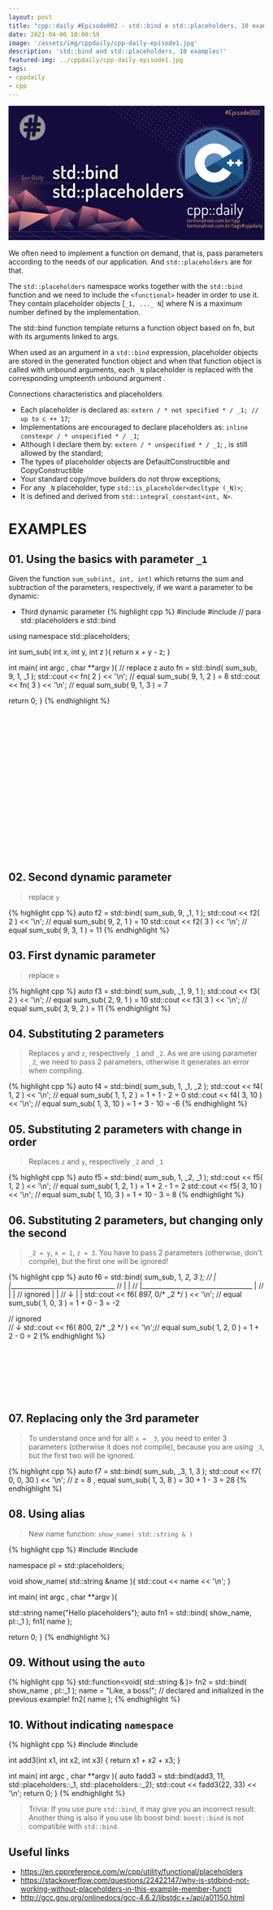 ```yaml
---
layout: post
title: "cpp::daily #Episode002 - std::bind e std::placeholders, 10 examples!"
date: 2021-04-06 10:00:59
image: '/assets/img/cppdaily/cpp-daily-episode1.jpg'
description: 'std::bind and std::placeholders, 10 examples!'
featured-img: ../cppdaily/cpp-daily-episode1.jpg
tags:
- cppdaily
- cpp
---
```


![cpp::daily #Episode002 - std::bind e std::placeholders, 10 examples!](/assets/img/cppdaily/cpp-daily-episode1.jpg)

We often need to implement a function on demand, that is, pass parameters according to the needs of our application. And `std::placeholders` are for that.

The `std::placeholders` namespace works together with the `std::bind` function and we need to include the `<functional>` header in order to use it. They contain placeholder objects [`_1, ..._ N`] where N is a maximum number defined by the implementation.

The std::bind function template returns a function object based on fn, but with its arguments linked to args.

When used as an argument in a `std::bind` expression, placeholder objects are stored in the generated function object and when that function object is called with unbound arguments, each `_N` placeholder is replaced with the corresponding umpteenth unbound argument .

Connections characteristics and placeholders

+ Each placeholder is declared as: `extern / * not specified * / _1; // up to c ++ 17`;
+ Implementations are encouraged to declare placeholders as: `inline constexpr / * unspecified * / _1`;
+ Although I declare them by: `extern / * unspecified * / _1`; , is still allowed by the standard;
+ The types of placeholder objects are DefaultConstructible and CopyConstructible
+ Your standard copy/move builders do not throw exceptions;
+ For any `_N` placeholder, type `std::is_placeholder<decltype (_N)>`;
+ It is defined and derived from `std::integral_constant<int, N>`.

# EXAMPLES
## 01. Using the basics with parameter `_1`

Given the function `sum_sub(int, int, int)` which returns the sum and subtraction of the parameters, respectively, if we want a parameter to be dynamic:

+ Third dynamic parameter
{% highlight cpp %}
#include <iostream>
#include <functional> // para std::placeholders e std::bind

using namespace std::placeholders;

int sum_sub( int x, int y, int z ){
  return x + y - z;
}

int main( int argc , char **argv ){
  // replace  z
  auto fn = std::bind( sum_sub, 9, 1, _1 );
  std::cout << fn( 2 ) << '\n'; // equal sum_sub( 9, 1, 2 ) = 8
  std::cout << fn( 3 ) << '\n'; // equal sum_sub( 9, 1, 3 ) = 7

  return 0;
}
{% endhighlight %}

<!-- QUADRADO -->
<script async src="//pagead2.googlesyndication.com/pagead/js/adsbygoogle.js"></script>
<ins class="adsbygoogle"
style="display:inline-block;width:336px;height:280px"
data-ad-client="ca-pub-2838251107855362"
data-ad-slot="5351066970"></ins>
<script>
(adsbygoogle = window.adsbygoogle || []).push({});
</script>

## 02. Second dynamic parameter
> replace `y`

{% highlight cpp %}
auto f2 = std::bind( sum_sub, 9, _1, 1 );
std::cout << f2( 2 ) << '\n'; // equal sum_sub( 9, 2, 1 ) = 10
std::cout << f2( 3 ) << '\n'; // equal sum_sub( 9, 3, 1 ) = 11
{% endhighlight %}

## 03. First dynamic parameter
> replace `x`

{% highlight cpp %}
auto f3 = std::bind( sum_sub, _1, 9, 1 );
std::cout << f3( 2 ) << '\n'; // equal sum_sub( 2, 9, 1 ) = 10
std::cout << f3( 3 ) << '\n'; // equal sum_sub( 3, 9, 2 ) = 11
{% endhighlight %}

## 04. Substituting 2 parameters
> Replaces `y` and `z`, respectively `_1` and `_2`. As we are using parameter `_2`, we need to pass 2 parameters, otherwise it generates an error when compiling.

{% highlight cpp %}
auto f4 = std::bind( sum_sub, 1, _1, _2 );
std::cout << f4( 1, 2 ) << '\n'; // equal sum_sub( 1, 1, 2 ) = 1 + 1 - 2 = 0
std::cout << f4( 3, 10 ) << '\n'; // equal sum_sub( 1, 3, 10 ) = 1 + 3 - 10 = -6
{% endhighlight %}

## 05. Substituting 2 parameters with change in order
> Replaces `z` and `y`, respectively `_2` and `_1`

{% highlight cpp %}
auto f5 = std::bind( sum_sub, 1, _2, _1 );
std::cout << f5( 1, 2 ) << '\n'; // equal sum_sub( 1, 2, 1 ) = 1 + 2 - 1 = 2
std::cout << f5( 3, 10 ) << '\n'; // equal sum_sub( 1, 10, 3 ) = 1 + 10 - 3 = 8
{% endhighlight %}

## 06. Substituting 2 parameters, but changing only the second
> `_2 = y`, `x = 1`, `z = 3`. You have to pass 2 parameters (otherwise, don't compile), but the first one will be ignored!

{% highlight cpp %}
auto f6 = std::bind( sum_sub, 1, _2, 3 );
//                             |      |_________________________________
//                             |                                       |
//                             |__________________________________     |
//                                                               |     |
//            ignored                                            |     | 
//               ↓                                               |     |
std::cout << f6( 897, 0/* _2 */ ) << '\n'; //     equal sum_sub( 1, 0, 3 ) = 1 + 0 - 3 = -2

//            ignored   
//               ↓
std::cout << f6( 800, 2/* _2 */ ) << '\n';// equal sum_sub( 1, 2, 0 ) = 1 + 2 - 0 = 2
{% endhighlight %}

<!-- LISTA MIN -->
<script async src="//pagead2.googlesyndication.com/pagead/js/adsbygoogle.js"></script>
<ins class="adsbygoogle"
style="display:inline-block;width:730px;height:95px"
data-ad-client="ca-pub-2838251107855362"
data-ad-slot="5351066970"></ins>
<script>
(adsbygoogle = window.adsbygoogle || []).push({});
</script>

## 07. Replacing only the 3rd parameter
> To understand once and for all! `x = _3`, you need to enter 3 parameters (otherwise it does not compile), because you are using `_3`, but the first two will be ignored.

{% highlight cpp %}
auto f7 = std::bind( sum_sub, _3, 1, 3 );
std::cout << f7( 0, 0, 30 ) << '\n'; // z = 8 , equal sum_sub( 1, 3, 8 ) = 30 + 1 - 3 = 28
{% endhighlight %}

## 08. Using alias
> New name function: `show_name( std::string & )`

{% highlight cpp %}
#include <iostream>
#include <functional>

namespace pl = std::placeholders;

void show_name( std::string &name ){
  std::cout << name << '\n';
}

int main( int argc , char **argv ){

  std::string name("Hello placeholders");
  auto fn1 = std::bind( show_name, pl::_1 );
  fn1( name );

  return 0;
}
{% endhighlight %}

## 09. Without using the `auto`
{% highlight cpp %}
std::function<void( std::string & )> fn2 = std::bind( show_name , pl::_1 );
name = "Like, a boss!"; // declared and initialized in the previous example!
fn2( name );
{% endhighlight %}

## 10. Without indicating `namespace`
{% highlight cpp %}
#include <iostream>
#include <functional>

int add3(int x1, int x2, int x3) {
  return x1 + x2 + x3;
}

int main( int argc , char **argv ){
  auto fadd3 = std::bind(add3, 11, std::placeholders::_1, std::placeholders::_2);
  std::cout << fadd3(22, 33) << '\n';
  return 0;
}
{% endhighlight %}
> Trivia: If you use pure `std::bind`, it may give you an incorrect result. Another thing is also if you use lib boost bind: `boost::bind` is not compatible with `std::bind`.

<!-- RETANGULO LARGO 2 -->
<script async src="//pagead2.googlesyndication.com/pagead/js/adsbygoogle.js"></script>
<ins class="adsbygoogle"
style="display:block; text-align:center;"
data-ad-layout="in-article"
data-ad-format="fluid"
data-ad-client="ca-pub-2838251107855362"
data-ad-slot="8549252987"></ins>
<script>
(adsbygoogle = window.adsbygoogle || []).push({});
</script>

## Useful links
+ <https://en.cppreference.com/w/cpp/utility/functional/placeholders>
+ <https://stackoverflow.com/questions/22422147/why-is-stdbind-not-working-without-placeholders-in-this-example-member-functi>
+ <http://gcc.gnu.org/onlinedocs/gcc-4.6.2/libstdc++/api/a01150.html>


